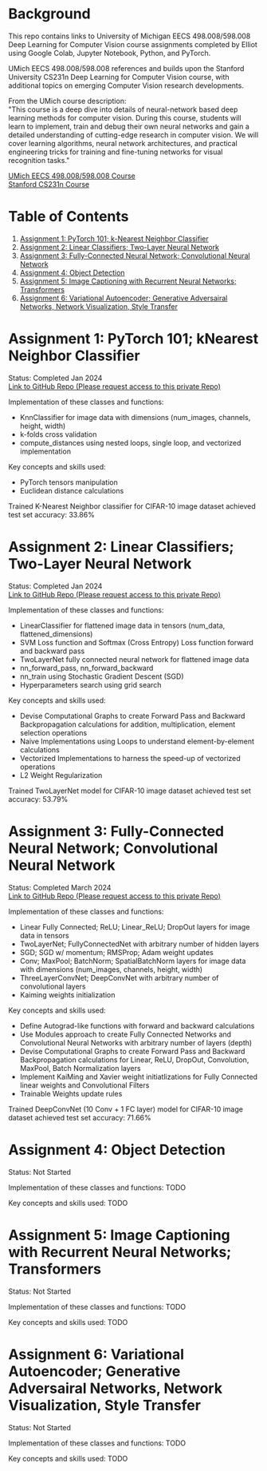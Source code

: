 # Background
This repo contains links to University of Michigan EECS 498.008/598.008 Deep Learning for 
Computer Vision course assignments completed by Elliot using Google Colab, Jupyter Notebook, Python, and PyTorch.

UMich EECS 498.008/598.008 references and builds upon the Stanford University CS231n Deep Learning for 
Computer Vision course, with additional topics on emerging Computer Vision research developments. 

From the UMich course description:  
"This course is a deep dive into details of neural-network based deep learning methods for computer vision. 
During this course, students will learn to implement, train and debug their own neural networks and gain a 
detailed understanding of cutting-edge research in computer vision. We will cover learning algorithms, 
neural network architectures, and practical engineering tricks for training and fine-tuning networks for visual recognition tasks."  

[UMich EECS 498.008/598.008 Course](https://web.eecs.umich.edu/~justincj/teaching/eecs498/WI2022/syllabus.html)  
[ Stanford CS231n Course](https://cs231n.github.io/)


# Table of Contents
1. [Assignment 1: PyTorch 101; k-Nearest Neighbor Classifier](#assignment-1-pytorch-101-knearest-neighbor-classifier)
2. [Assignment 2: Linear Classifiers; Two-Layer Neural Network](#assignment-2-linear-classifiers-two-layer-neural-network)
3. [Assignment 3: Fully-Connected Neural Network; Convolutional Neural Network](#assignment-3-fully-connected-neural-network-convolutional-neural-network)
4. [Assignment 4: Object Detection](#assignment-4-object-detection)
5. [Assignment 5: Image Captioning with Recurrent Neural Networks; Transformers](#assignment-5-image-captioning-with-recurrent-neural-networks-transformers)
6. [Assignment 6: Variational Autoencoder; Generative Adversairal Networks, Network Visualization, Style Transfer](#assignment-6-variational-autoencoder-generative-adversairal-networks-network-visualization-style-transfer)

# Assignment 1: PyTorch 101; kNearest Neighbor Classifier 
Status: Completed  Jan 2024  
[Link to GitHub Repo (Please request access to this private Repo)](https://github.com/ElliotY-ML/cs231n-assignment-1)  

Implementation of these classes and functions:  
* KnnClassifier for image data with dimensions (num_images, channels, height, width)
* k-folds cross validation 
* compute_distances using nested loops, single loop, and vectorized implementation

Key concepts and skills used:  
* PyTorch tensors manipulation
* Euclidean distance calculations

Trained K-Nearest Neighbor classifier for CIFAR-10 image dataset achieved test set accuracy: 33.86%

# Assignment 2: Linear Classifiers; Two-Layer Neural Network  
Status: Completed  Jan 2024  
[Link to GitHub Repo (Please request access to this private Repo)](https://github.com/ElliotY-ML/cs231n-assignment-2)  

Implementation of these classes and functions:
* LinearClassifier for flattened image data in tensors (num_data, flattened_dimensions)
* SVM Loss function and Softmax (Cross Entropy) Loss function forward and backward pass
* TwoLayerNet fully connected neural network for flattened image data   
* nn_forward_pass, nn_forward_backward 
* nn_train using Stochastic Gradient Descent (SGD)
* Hyperparameters search using grid search

Key concepts and skills used:   
* Devise Computational Graphs to create Forward Pass and Backward Backpropagation calculations for addition, multiplication, element selection operations
* Naive Implementations using Loops to understand element-by-element calculations 
* Vectorized Implementations to harness the speed-up of vectorized operations  
* L2 Weight Regularization  

Trained TwoLayerNet model for CIFAR-10 image dataset achieved test set accuracy: 53.79%

# Assignment 3: Fully-Connected Neural Network; Convolutional Neural Network 
Status: Completed March 2024  
[Link to GitHub Repo (Please request access to this private Repo)](https://github.com/ElliotY-ML/cs231n-assignment-3)  

Implementation of these classes and functions:  
* Linear Fully Connected; ReLU; Linear_ReLU; DropOut layers for image data in tensors
* TwoLayerNet; FullyConnectedNet with arbitrary number of hidden layers 
* SGD; SGD w/ momentum; RMSProp; Adam weight updates
* Conv; MaxPool; BatchNorm; SpatialBatchNorm layers for image data with dimensions (num_images, channels, height, width)
* ThreeLayerConvNet; DeepConvNet with arbitrary number of convolutional layers
* Kaiming weights initialization
 

Key concepts and skills used:   
* Define Autograd-like functions with forward and backward calculations
* Use Modules approach to create Fully Connected Networks and Convolutional Neural Networks with arbitrary number of layers (depth)
* Devise Computational Graphs to create Forward Pass and Backward Backpropagation calculations for Linear, ReLU, DropOut, Convolution, MaxPool, Batch Normalization layers  
* Implement KaiMing and Xavier weight initiatlizations for Fully Connected linear weights and Convolutional Filters  
* Trainable Weights update rules  

Trained DeepConvNet (10 Conv + 1 FC layer) model for CIFAR-10 image dataset achieved test set accuracy: 71.66%

# Assignment 4: Object Detection 
Status: Not Started  

Implementation of these classes and functions:  TODO  

Key concepts and skills used:  TODO  

# Assignment 5: Image Captioning with Recurrent Neural Networks; Transformers 
Status: Not Started   

Implementation of these classes and functions:  TODO  

Key concepts and skills used:  TODO  
  

# Assignment 6: Variational Autoencoder; Generative Adversairal Networks, Network Visualization, Style Transfer 
Status: Not Started  

Implementation of these classes and functions:  TODO  

Key concepts and skills used:  TODO  



